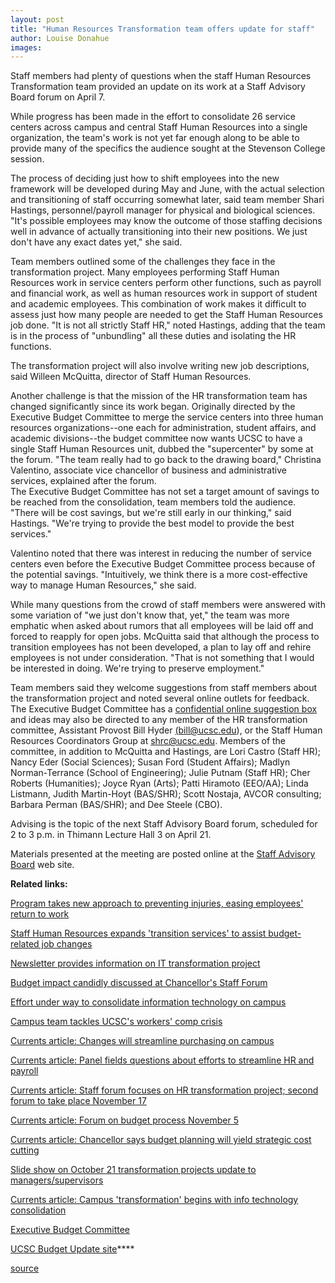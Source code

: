```yaml
---
layout: post
title: "Human Resources Transformation team offers update for staff"
author: Louise Donahue
images:
---
```


Staff members had plenty of questions when the staff Human Resources Transformation team provided an update on its work at a Staff Advisory Board forum on April 7.  

While progress has been made in the effort to consolidate 26 service centers across campus and central Staff Human Resources into a single organization, the team's work is not yet far enough along to be able to provide many of the specifics the audience sought at the Stevenson College session.

The process of deciding just how to shift employees into the new framework will be developed during May and June, with the actual selection and transitioning of staff occurring somewhat later, said team member Shari Hastings, personnel/payroll manager for physical and biological sciences. "It's possible employees may know the outcome of those staffing decisions well in advance of actually transitioning into their new positions. We just don't have any exact dates yet," she said.  

Team members outlined some of the challenges they face in the transformation project. Many employees performing Staff Human Resources work in service centers perform other functions, such as payroll and financial work, as well as human resources work in support of student and academic employees. This combination of work makes it difficult to assess just how many people are needed to get the Staff Human Resources job done. "It is not all strictly Staff HR," noted Hastings, adding that the team is in the process of "unbundling" all these duties and isolating the HR functions.  

The transformation project will also involve writing new job descriptions, said Willeen McQuitta, director of Staff Human Resources.  

Another challenge is that the mission of the HR transformation team has changed significantly since its work began. Originally directed by the Executive Budget Committee to merge the service centers into three human resources organizations--one each for administration, student affairs, and academic divisions--the budget committee now wants UCSC to have a single Staff Human Resources unit, dubbed the "supercenter" by some at the forum. "The team really had to go back to the drawing board," Christina Valentino, associate vice chancellor of business and administrative services, explained after the forum.  
The Executive Budget Committee has not set a target amount of savings to be reached from the consolidation, team members told the audience. "There will be cost savings, but we're still early in our thinking," said Hastings. "We're trying to provide the best model to provide the best services."  

Valentino noted that there was interest in reducing the number of service centers even before the Executive Budget Committee process because of the potential savings. "Intuitively, we think there is a more cost-effective way to manage Human Resources," she said.  

While many questions from the crowd of staff members were answered with some variation of "we just don't know that, yet," the team was more emphatic when asked about rumors that all employees will be laid off and forced to reapply for open jobs. McQuitta said that although the process to transition employees has not been developed, a plan to lay off and rehire employees is not under consideration. "That is not something that I would be interested in doing. We're trying to preserve employment."  

Team members said they welcome suggestions from staff members about the transformation project and noted several online outlets for feedback. The Executive Budget Committee has a [confidential online suggestion box][1] and ideas may also be directed to any member of the HR transformation committee, Assistant Provost Bill Hyder [(bill@ucsc.edu][2]), or the Staff Human Resources Coordinators Group at [shrc@ucsc.edu][3]. Members of the committee, in addition to McQuitta and Hastings, are Lori Castro (Staff HR); Nancy Eder (Social Sciences); Susan Ford (Student Affairs); Madlyn Norman-Terrance (School of Engineering); Julie Putnam (Staff HR); Cher Roberts (Humanities); Joyce Ryan (Arts); Patti Hiramoto (EEO/AA); Linda Listmann, Judith Martin-Hoyt (BAS/SHR); Scott Nostaja, AVCOR consulting; Barbara Perman (BAS/SHR); and Dee Steele (CBO).   

Advising is the topic of the next Staff Advisory Board forum, scheduled for 2 to 3 p.m. in Thimann Lecture Hall 3 on April 21.  

Materials presented at the meeting are posted online at the [Staff Advisory Board][4] web site.

**Related links:**

[Program takes new approach to preventing injuries, easing employees' return to work][5]

[Staff Human Resources expands 'transition services' to assist budget-related job changes][6]

[Newsletter provides information on IT transformation project][7]

[Budget impact candidly discussed at Chancellor's Staff Forum][8]

[Effort under way to consolidate information technology on campus][9]

[Campus team tackles UCSC's workers' comp crisis][10]

[Currents article: Changes will streamline purchasing on campus][11]

[Currents article: Panel fields questions about efforts to streamline HR and payroll][12]

[Currents article: Staff forum focuses on HR transformation project; second forum to take place November 17][13]

[Currents article: Forum on budget process November 5][14]

[Currents article: Chancellor says budget planning will yield strategic cost cutting][15]

[Slide show on October 21 transformation projects update to managers/supervisors][16]

[Currents article: Campus 'transformation' begins with info technology consolidation][17]

[Executive Budget Committee][18]

[UCSC Budget Update site][19]****

[1]: http://planning.ucsc.edu/ebc/feedback.html
[2]: mailto:bill@ucsc.edu
[3]: mailto:shrc@ucsc.edu
[4]: http://www2.ucsc.edu/sab/events.html
[5]: http://currents.ucsc.edu/03-04/03-22/workers_comp.html
[6]: http://currents.ucsc.edu/03-04/02-23/transition.html
[7]: http://its.ucsc.edu/newsletter/
[8]: http://currents.ucsc.edu/03-04/02-23/forum.html
[9]: http://currents.ucsc.edu/03-04/02-09/it.html
[10]: http://currents.ucsc.edu/03-04/01-12/compensation.html
[11]: http://currents.ucsc.edu/03-04/12-08/purchasing.html
[12]: http://currents.ucsc.edu/03-04/11-17/forum.html
[13]: http://currents.ucsc.edu/03-04/11-10/budget_forum.html
[14]: http://currents.ucsc.edu/03-04/11-03/morenews.html#forum
[15]: http://currents.ucsc.edu/03-04/10-27/forum.html
[16]: http://planning.ucsc.edu/ebc/EBCOct03/v3dcmnt.htm
[17]: http://currents.ucsc.edu/03-04/07-21/transformation.html
[18]: http://planning.ucsc.edu/ebc/
[19]: http://www.ucsc.edu/budget_update/index.asp

[source](http://www1.ucsc.edu/currents/03-04/04-12/forum.html "Permalink to forum")

